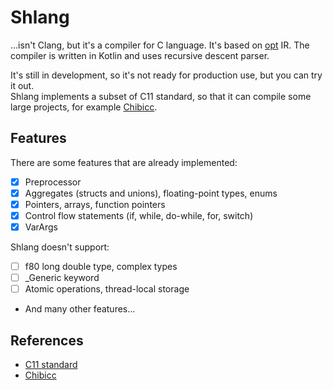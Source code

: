 # Shlang
...isn't Clang, but it's a compiler for C language. It's based on [opt](../opt/README.md) IR.
The compiler is written in Kotlin and uses recursive descent parser.  

It's still in development, so it's not ready for production use, but you can try it out.  
Shlang implements a subset of C11 standard, so that it can compile some large projects, for example [Chibicc](https://github.com/rui314/chibicc).

## Features
There are some features that are already implemented:
- [x] Preprocessor
- [x] Aggregates (structs and unions), floating-point types, enums
- [x] Pointers, arrays, function pointers
- [x] Control flow statements (if, while, do-while, for, switch)
- [x] VarArgs

Shlang doesn't support:
- [ ] f80 long double type, complex types
- [ ] _Generic keyword
- [ ] Atomic operations, thread-local storage
- And many other features...

## References
- [C11 standard](https://port70.net/~nsz/c/c11/n1570.html)
- [Chibicc](https://github.com/rui314/chibicc)